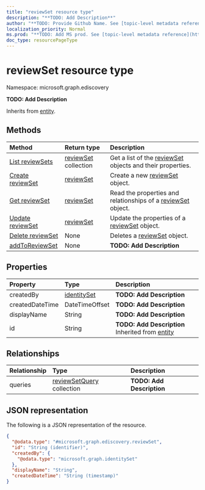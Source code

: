 ```yaml
---
title: "reviewSet resource type"
description: "**TODO: Add Description**"
author: "**TODO: Provide Github Name. See [topic-level metadata reference](https://msgo.azurewebsites.net/add/document/guidelines/metadata.html#topic-level-metadata)**"
localization_priority: Normal
ms.prod: "**TODO: Add MS prod. See [topic-level metadata reference](https://msgo.azurewebsites.net/add/document/guidelines/metadata.html#topic-level-metadata)**"
doc_type: resourcePageType
---
```


# reviewSet resource type

Namespace: microsoft.graph.ediscovery

**TODO: Add Description**


Inherits from [entity](../resources/entity.md).

## Methods
|Method|Return type|Description|
|:---|:---|:---|
|[List reviewSets](../api/reviewset-list.md)|[reviewSet](../resources/ediscovery-reviewset.md) collection|Get a list of the [reviewSet](../resources/reviewset.md) objects and their properties.|
|[Create reviewSet](../api/ediscovery-reviewset-create.md)|[reviewSet](../resources/ediscovery-reviewset.md)|Create a new [reviewSet](../resources/ediscovery-reviewset.md) object.|
|[Get reviewSet](../api/ediscovery-reviewset-get.md)|[reviewSet](../resources/ediscovery-reviewset.md)|Read the properties and relationships of a [reviewSet](../resources/ediscovery-reviewset.md) object.|
|[Update reviewSet](../api/ediscovery-reviewset-update.md)|[reviewSet](../resources/ediscovery-reviewset.md)|Update the properties of a [reviewSet](../resources/ediscovery-reviewset.md) object.|
|[Delete reviewSet](../api/ediscovery-reviewset-delete.md)|None|Deletes a [reviewSet](../resources/ediscovery-reviewset.md) object.|
|[addToReviewSet](../api/ediscovery-reviewset-addtoreviewset.md)|None|**TODO: Add Description**|

## Properties
|Property|Type|Description|
|:---|:---|:---|
|createdBy|[identitySet](../resources/ediscovery-identityset.md)|**TODO: Add Description**|
|createdDateTime|DateTimeOffset|**TODO: Add Description**|
|displayName|String|**TODO: Add Description**|
|id|String|**TODO: Add Description** Inherited from [entity](../resources/ediscovery-entity.md)|

## Relationships
|Relationship|Type|Description|
|:---|:---|:---|
|queries|[reviewSetQuery](../resources/ediscovery-reviewsetquery.md) collection|**TODO: Add Description**|

## JSON representation
The following is a JSON representation of the resource.
<!-- {
  "blockType": "resource",
  "keyProperty": "id",
  "@odata.type": "microsoft.graph.ediscovery.reviewSet",
  "baseType": "microsoft.graph.entity",
  "openType": false
}
-->
``` json
{
  "@odata.type": "#microsoft.graph.ediscovery.reviewSet",
  "id": "String (identifier)",
  "createdBy": {
    "@odata.type": "microsoft.graph.identitySet"
  },
  "displayName": "String",
  "createdDateTime": "String (timestamp)"
}
```


